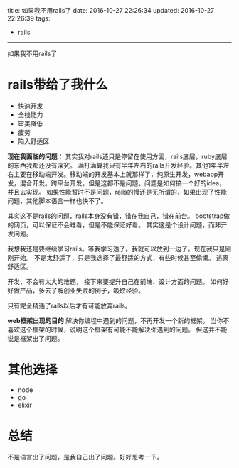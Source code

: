 title: 如果我不用rails了
date: 2016-10-27 22:26:34
updated: 2016-10-27 22:26:39
tags: 
- rails
---

如果我不用rails了
<!--more-->

# rails带给了我什么
- 快速开发
- 全栈能力
- 审美降低
- 疲劳
- 陷入舒适区

**现在我面临的问题：**
其实我对rails还只是停留在使用方面，rails底层，ruby底层的东西我都还没有深究。
满打满算我只有半年左右的rails开发经验。其他1年半左右主要在移动端开发。移动端的开发基本上就那样了，纯原生开发，webapp开发，混合开发。跨平台开发。但是这都不是问题。问题是如何搞一个好的idea，并且去实现。
如果性能暂时不是问题，rails的慢还是无所谓的，如果出现了性能问题，其他脚本语言一样也快不了。

其实这不是rails的问题，rails本身没有错，错在我自己，错在前台。
bootstrap做的网页，可以保证不会难看，但是不能保证好看。
其实这是个设计问题，而非开发问题。

我想我还是要继续学习rails。等我学习透了。我就可以放到一边了。现在我只是刚刚开始。
不是太舒适了，只是我选择了最舒适的方式，有些时候甚至偷懒。
逃离舒适区。

开发，不会有太大的难题，
接下来要提升自己在前端、设计方面的问题。
如何好好做产品，多去了解创业失败的例子，吸取经验。

只有完全精通了rails以后才有可能放弃rails。

**web框架出现的目的**
解决你编程中遇到的问题，不再开发一个新的框架。
当你不喜欢这个框架的时候，说明这个框架有可能不能解决你遇到的问题。
但这并不能说是框架出了问题。


# 其他选择
- node
- go
- elixir

# 总结
不是语言出了问题，是我自己出了问题。好好思考一下。

